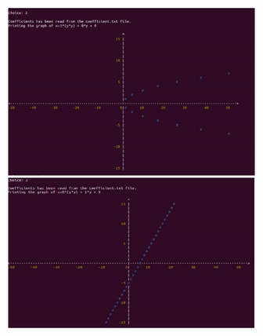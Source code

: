 <p align = "center">
  <img src="https://github.com/meteahmetyakar/exercises/blob/main/studies/4.graph%20maker/images/image3.png" /> 
  <img src="https://github.com/meteahmetyakar/exercises/blob/main/studies/4.graph%20maker/images/image4.png" /> 
  
</p>
